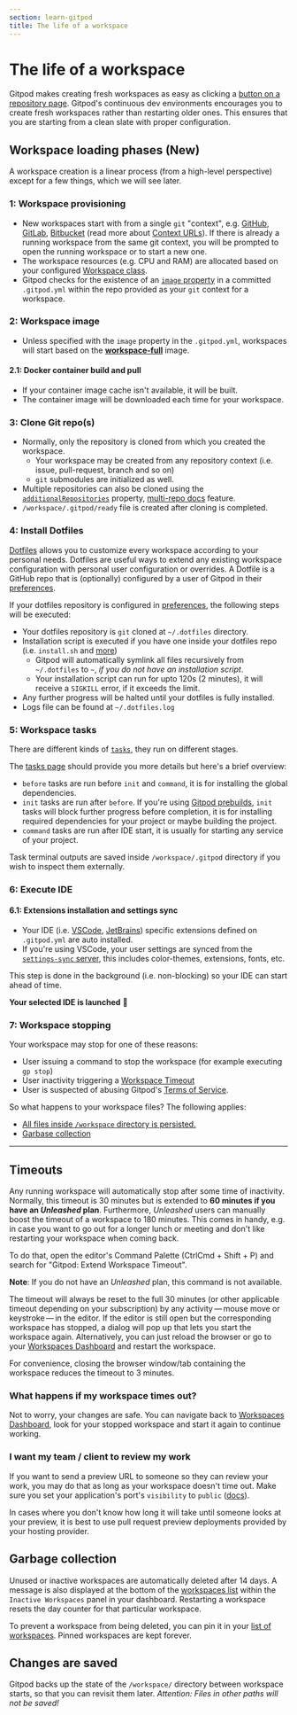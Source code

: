 ```yaml
---
section: learn-gitpod
title: The life of a workspace
---
```


<script context="module">
  export const prerender = true;
  import Keybind from "$lib/components/keybind.svelte";
</script>

# The life of a workspace

Gitpod makes creating fresh workspaces as easy as clicking a [button on a repository page](/docs/configure/user-settings/browser-extension).
Gitpod's continuous dev environments encourages you to create fresh workspaces rather than restarting older ones.
This ensures that you are starting from a clean slate with proper configuration.

## Workspace loading phases (New)

A workspace creation is a linear process (from a high-level perspective) except for a few things, which we will see later.

### 1: Workspace provisioning

- New workspaces start with from a single `git` "context", e.g. [GitHub](/docs/configure/authentication/github), [GitLab](/docs/configure/authentication/gitlab), [Bitbucket](/docs/configure/authentication/bitbucket) (read more about [Context URLs](/docs/introduction/learn-gitpod/context-url)). If there is already a running workspace from the same git context, you will be prompted to open the running workspace or to start a new one.
- The workspace resources (e.g. CPU and RAM) are allocated based on your configured [Workspace class](/docs/configure/workspaces/workspace-classes#workspace-classes).
- Gitpod checks for the existence of an [`image` property](/docs/references/gitpod-yml#image) in a committed `.gitpod.yml` within the repo provided as your `git` context for a workspace.

### 2: Workspace image

- Unless specified with the `image` property in the `.gitpod.yml`, workspaces will start based on the [**workspace-full**](https://hub.docker.com/r/gitpod/workspace-full) image.

#### 2.1: Docker container build and pull

- If your container image cache isn't available, it will be built.
- The container image will be downloaded each time for your workspace.

### 3: Clone Git repo(s)

- Normally, only the repository is cloned from which you created the workspace.
  - Your workspace may be created from any repository context (i.e. issue, pull-request, branch and so on)
  - `git` submodules are initialized as well.
- Multiple repositories can also be cloned using the [`additionalRepositories`](/docs/references/gitpod-yml/#additionalrepositories) property, [multi-repo docs](/docs/configure/workspaces/multi-repo) feature.
- `/workspace/.gitpod/ready` file is created after cloning is completed.

### 4: Install Dotfiles

[Dotfiles](/docs/configure/user-settings/dotfiles) allows you to customize every workspace according to your personal needs. Dotfiles are useful ways to extend any existing workspace configuration with personal user configuration or overrides. A Dotfile is a GitHub repo that is (optionally) configured by a user of Gitpod in their [preferences](https://gitpod.io/preferences).

If your dotfiles repository is configured in [preferences](https://gitpod.io/preferences), the following steps will be executed:

- Your dotfiles repository is `git` cloned at `~/.dotfiles` directory.
- Installation script is executed if you have one inside your dotfiles repo (i.e. `install.sh` and [more](/docs/configure/user-settings/dotfiles))
  - Gitpod will automatically symlink all files recursively from `~/.dotfiles` to `~`, _if you do not have an installation script_.
  - Your installation script can run for upto 120s (2 minutes), it will receive a `SIGKILL` error, if it exceeds the limit.
- Any further progress will be halted until your dotfiles is fully installed.
- Logs file can be found at `~/.dotfiles.log`

### 5: Workspace tasks

There are different kinds of [`tasks`](/docs/configure/workspaces/tasks), they run on different stages.

The [tasks page](/docs/configure/workspaces/tasks#prebuild-and-new-workspaces) should provide you more details but here's a brief overview:

- `before` tasks are run before `init` and `command`, it is for installing the global dependencies.
- `init` tasks are run after `before`. If you're using [Gitpod prebuilds](/docs/configure/projects/prebuilds), `init` tasks will block further progress before completion, it is for installing required dependencies for your project or maybe building the project.
- `command` tasks are run after IDE start, it is usually for starting any service of your project.

Task terminal outputs are saved inside `/workspace/.gitpod` directory if you wish to inspect them externally.

### 6: Execute IDE

#### 6.1: Extensions installation and settings sync

- Your IDE (i.e. [VSCode](/docs/references/ides-and-editors/vscode-extensions#installing-an-extension), [JetBrains](/docs/references/ides-and-editors/intellij#preconfigure-for-repository)) specific extensions defined on `.gitpod.yml` are auto installed.
- If you're using VSCode, your user settings are synced from the [`settings-sync` server](/docs/references/ides-and-editors/settings-sync), this includes color-themes, extensions, fonts, etc.

This step is done in the background (i.e. non-blocking) so your IDE can start ahead of time.

**Your selected IDE is launched** 🎉

### 7: Workspace stopping

Your workspace may stop for one of these reasons:

- User issuing a command to stop the workspace (for example executing `gp stop`)
- User inactivity triggering a [Workspace Timeout](#timeouts)
- User is suspected of abusing Gitpod's [Terms of Service](/terms).

So what happens to your workspace files? The following applies:

- [All files inside `/workspace` directory is persisted.](#changes-are-saved)
- [Garbase collection](#garbage-collection)

<!--

TODO: Diagram, if needed

### Diagram

<iframe title="Diagram showing the Gitpod loading process" style="border: 1px solid rgba(0, 0, 0, 0.1);" width="800" height="450" src="https://www.figma.com/embed?embed_host=share&url=https%3A%2F%2Fwww.figma.com%2Fproto%2F9mwBY6t44zP4n9w8AQZZL9%2FGitpod-workspace-start-diagram%3Fnode-id%3D59662%253A337%26scaling%3Dmin-zoom%26page-id%3D0%253A244%26starting-point-node-id%3D59662%253A337" allowfullscreen></iframe>

-->

---

## Timeouts

Any running workspace will automatically stop after some time of inactivity. Normally, this timeout is 30 minutes but is extended to **60 minutes if you have an _Unleashed_ plan**.
Furthermore, _Unleashed_ users can manually boost the timeout of a workspace to 180 minutes. This comes in handy, e.g. in case you want to go out for a longer lunch or meeting and don't like restarting your workspace when coming back.

To do that, open the editor's Command Palette (<Keybind>CtrlCmd + Shift + P</Keybind>) and search for "Gitpod: Extend Workspace Timeout".

**Note**: If you do not have an _Unleashed_ plan, this command is not available.

The timeout will always be reset to the full 30 minutes (or other applicable timeout depending on your subscription) by any activity&thinsp;—&thinsp;mouse move or keystroke&thinsp;—&thinsp;in the editor.
If the editor is still open but the corresponding workspace has stopped, a dialog will pop up that lets you start the workspace
again. Alternatively, you can just reload the browser or go to your [Workspaces Dashboard](https://gitpod.io/workspaces) and restart the workspace.

For convenience, closing the browser window/tab containing the workspace reduces the timeout to 3 minutes.

### What happens if my workspace times out?

Not to worry, your changes are safe. You can navigate back to [Workspaces Dashboard](https://gitpod.io/workspaces), look for your stopped workspace and start it again to continue working.

### I want my team / client to review my work

If you want to send a preview URL to someone so they can review your work, you may do that as long as your workspace doesn't time out. Make sure you set your application's port's `visibility` to `public` ([docs](/docs/references/gitpod-yml#portsnvisibility)).

In cases where you don't know how long it will take until someone looks at your preview, it is best to use pull request preview deployments provided by your hosting provider.

## Garbage collection

Unused or inactive workspaces are automatically deleted after 14 days. A message is also displayed at the bottom of the [workspaces list](https://gitpod.io/workspaces) within the `Inactive Workspaces` panel in your dashboard. Restarting a workspace resets the day counter for that particular workspace.

To prevent a workspace from being deleted, you can pin it in your [list of workspaces](https://gitpod.io/workspaces). Pinned workspaces are kept forever.

## Changes are saved

Gitpod backs up the state of the `/workspace/` directory between workspace starts, so that
you can revisit them later. _Attention: Files in other paths will not be saved!_
